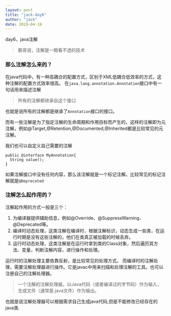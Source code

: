 ```yaml
---
layout: post
title: "jack-day6"
author: "jack"
date: 2019-04-19
---
```

day6，java注解<!-- more -->
>鹏哥说，注解是一眼看不透的技术

### 那么注解怎么来的？
在java代码中，有一种高耦合的配置方式，区别于XML低耦合低效率的方式，这种注解的配置方式效率很高。
在`java.lang.annotation.Annotation`接口中有一句话用来描述注解

>所有的注解都继承自这个接口

也就是说所有的注解都是继承了`Annotation`接口的接口。

而有一些注解是为了指定注解的生命周期和作用目标而产生的，这样的注解即为元注解，例如@Target,@Retention,@Documented,@Inherited都是比较常见的元注解。

我们也可以自定义自己需要的注解

```
public @interface MyAnnotation{
  String value();
}
```
如果注解接口中没有任何内容，那么该注解就是一个标记注解。比较常见的标记注解就是`@Deprecated`

### 注解怎么起作用的？
注解起作用的方式一般是三个：

1. 为编译器提供辅助信息，例如@Override、@SuppressWarning、@Deprecated等。
2. 编译时动态处理，这类注解在编译时，根据注解标识，动态生成一些类，在运行时期是没有这些注解的，他们在类真正被加载的时候丢弃。
3. 运行时动态处理，这类注解是在运行时拿到类的Class对象，然后遍历其方法、变量，判断注解内容，进行操作和处理。

运行时的注解处理主要依靠反射，是比较常见的处理方式。
而编译时的注解处理，需要注解处理器进行操作。它是javac中用来扫描和处理注解的工具。也可以注册自己的注解处理器。
>一个注解的注解处理器，以Java代码（或者编译过的字节码）作为输入，生成文件（通常是.java文件）作为输出。

也就是说注解处理器可以根据需求自己生成java代码,但是不能修改已经存在的java类.
